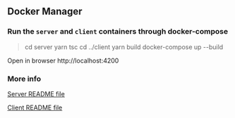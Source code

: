 ## Docker Manager

### Run the `server` and `client` containers through docker-compose

> cd server
> yarn tsc
> cd ../client
> yarn build
> docker-compose up --build

Open in browser http://localhost:4200

### More info
[Server README file](./server/README.md)

[Client README file](./client/README.md)
